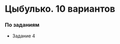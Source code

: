 # Цыбулько. 10 вариантов

### По заданиям
* <a onclick="loadURL('rus//ege//2022//tsibulko//task04')">Задание 4</a>
